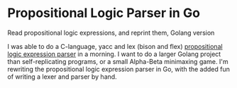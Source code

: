 # Propositional Logic Parser in Go
Read propositional logic expressions, and reprint them, Golang version

I was able to do a C-language, yacc and lex (bison and flex) 
[propositional logic expression parser](https://github.com/bediger4000/propositional-logic)
in a morning. I want to do a larger Golang project than self-replicating programs, or a small
Alpha-Beta minimaxing game. I'm rewriting the propositional logic expression parser in Go, with
the added fun of writing a lexer and parser by hand.
